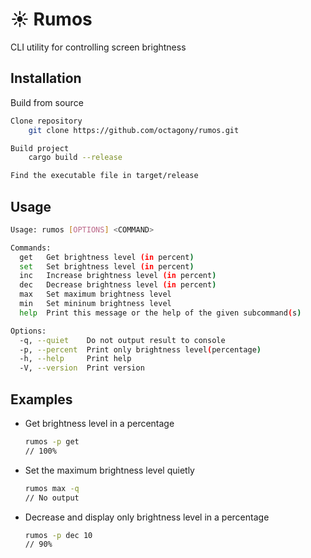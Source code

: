 # ☀️ Rumos

CLI utility for controlling screen brightness

## Installation

Build from source

```bash
Clone repository
    git clone https://github.com/octagony/rumos.git

Build project
    cargo build --release

Find the executable file in target/release
```

## Usage

```bash
Usage: rumos [OPTIONS] <COMMAND>

Commands:
  get   Get brightness level (in percent)
  set   Set brightness level (in percent)
  inc   Increase brightness level (in percent)
  dec   Decrease brightness level (in percent)
  max   Set maximum brightness level
  min   Set mininum brightness level
  help  Print this message or the help of the given subcommand(s)

Options:
  -q, --quiet    Do not output result to console
  -p, --percent  Print only brightness level(percentage)
  -h, --help     Print help
  -V, --version  Print version
```

## Examples

- Get brightness level in a percentage

  ```bash
  rumos -p get
  // 100%
  ```

- Set the maximum brightness level quietly
  ```bash
  rumos max -q
  // No output
  ```
- Decrease and display only brightness level in a percentage
  ```bash
  rumos -p dec 10
  // 90%
  ```

